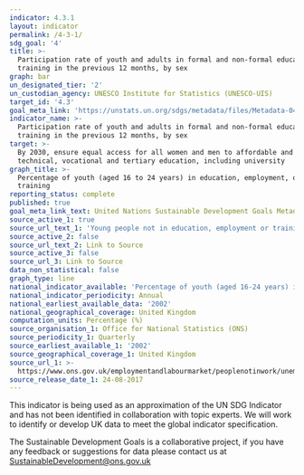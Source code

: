 ```yaml
---
indicator: 4.3.1
layout: indicator
permalink: /4-3-1/
sdg_goal: '4'
title: >-
  Participation rate of youth and adults in formal and non-formal education and
  training in the previous 12 months, by sex
graph: bar
un_designated_tier: '2'
un_custodian_agency: UNESCO Institute for Statistics (UNESCO-UIS)
target_id: '4.3'
goal_meta_link: 'https://unstats.un.org/sdgs/metadata/files/Metadata-04-03-01.pdf'
indicator_name: >-
  Participation rate of youth and adults in formal and non-formal education and
  training in the previous 12 months, by sex
target: >-
  By 2030, ensure equal access for all women and men to affordable and quality
  technical, vocational and tertiary education, including university
graph_title: >-
  Percentage of youth (aged 16 to 24 years) in education, employment, or
  training
reporting_status: complete
published: true
goal_meta_link_text: United Nations Sustainable Development Goals Metadata (PDF 211 KB)
source_active_1: true
source_url_text_1: 'Young people not in education, employment or training (NEET)'
source_active_2: false
source_url_text_2: Link to Source
source_active_3: false
source_url_3: Link to Source
data_non_statistical: false
graph_type: line
national_indicator_available: 'Percentage of youth (aged 16-24 years) in education, employment or training'
national_indicator_periodicity: Annual
national_earliest_available_data: '2002'
national_geographical_coverage: United Kingdom
computation_units: Percentage (%)
source_organisation_1: Office for National Statistics (ONS)
source_periodicity_1: Quarterly
source_earliest_available_1: '2002'
source_geographical_coverage_1: United Kingdom
source_url_1: >-
  https://www.ons.gov.uk/employmentandlabourmarket/peoplenotinwork/unemployment/datasets/youngpeoplenotineducationemploymentortrainingneettable1
source_release_date_1: 24-08-2017
---
```

This indicator is being used as an approximation of the UN SDG Indicator and has not been identified in collaboration with topic experts. We will work to identify or develop UK data to meet the global indicator specification.

The Sustainable Development Goals is a collaborative project, if you have any feedback or suggestions for data please contact us at <SustainableDevelopment@ons.gov.uk>
